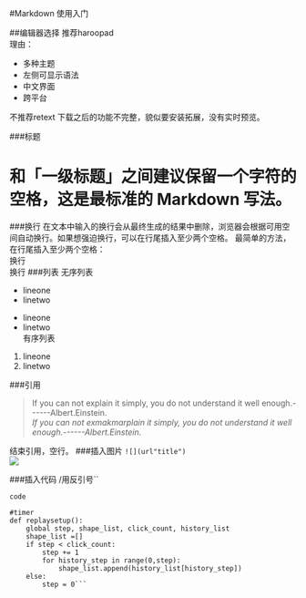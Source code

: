 #Markdown 使用入门

##编辑器选择
推荐haroopad  
理由：　　
- 多种主题
- 左侧可显示语法
- 中文界面
- 跨平台

不推荐retext 下载之后的功能不完整，貌似要安装拓展，没有实时预览。　　


###标题
 # 和「一级标题」之间建议保留一个字符的空格，这是最标准的 Markdown 写法。
###换行
在文本中输入的换行会从最终生成的结果中删除，浏览器会根据可用空间自动换行。如果想强迫换行，可以在行尾插入至少两个空格。
最简单的方法，在行尾插入至少两个空格：  
换行   
换行
###列表
无序列表  
+ lineone
+ linetwo  
- lineone
- linetwo  
有序列表  
1.  lineone
2.  linetwo  

###引用
> If you can not explain it simply, you do not understand it well enough.------Albert.Einstein.  
 *If you can not exmakmarplain it simply, you do not understand it well enough.------Albert.Einstein.*  
 
结束引用，空行。
###插入图片
`![](url"title")`  
![](https://totallyinspiredpc.files.wordpress.com/2014/02/wpid-99359c0ec8b3bf2a9ff4f7336cf64f9f.jpg?w=593"Einstein")


###插入代码
/用反引号``  

`code`  
```
#timer
def replaysetup():
    global step, shape_list, click_count, history_list
    shape_list =[]
    if step < click_count:
        step += 1
        for history_step in range(0,step):
            shape_list.append(history_list[history_step])
    else:
        step = 0```
        
        